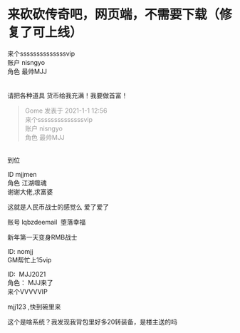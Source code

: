 # 来砍砍传奇吧，网页端，不需要下载（修复了可上线）


来个ssssssssssssssvip<br />
账户 nisngyo<br />
角色 最帅MJJ<br />
<br />
<br />
请把各种道具 货币给我充满！我要做首富！

<div class="quote"><blockquote><font color="#999999">Gome 发表于 2021-1-1 12:56</font><br />
<font color="#999999">来个ssssssssssssssvip<br />
账户 nisngyo<br />
角色 最帅MJJ<br />
</font></blockquote></div><br />
到位

ID mjjmen<br />
角色 江湖噬魂<br />
谢谢大佬,求富婆

这就是人民币战士的感觉么 爱了爱了

账号 lqbzdeemail&nbsp;&nbsp;堕落幸福&nbsp;&nbsp;<img src="static/image/smiley/default/lol.gif" smilieid="12" border="0" alt="" /><br />


新年第一天变身RMB战士

ID: nomjj<br />
GM帮忙上15vip<br />


ID:&nbsp;&nbsp;MJJ2021<br />
角色： MJJ来了<br />
来个VVVVVIP<img src="static/image/smiley/default/lol.gif" smilieid="12" border="0" alt="" /><img id="aimg_iDIlz" onclick="zoom(this, this.src, 0, 0, 0)" class="zoom" src="https://cdn.jsdelivr.net/gh/hishis/forum-master/public/images/patch.gif" onmouseover="img_onmouseoverfunc(this)" onload="thumbImg(this)" border="0" alt="" />

mjj123 ,快到碗里来

这个是啥系统？我发现我背包里好多20转装备，是楼主送的吗
